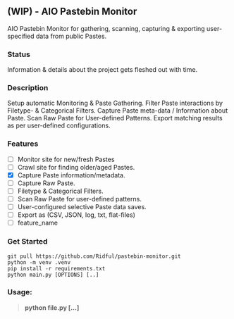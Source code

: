 
## (WIP) - AIO Pastebin Monitor
AIO Pastebin Monitor for gathering, scanning, capturing & exporting user-specified data from public Pastes.

### Status
Information & details about the project gets fleshed out with time.

### Description
Setup automatic Monitoring & Paste Gathering.
Filter Paste interactions by Filetype- & Categorical Filters.
Capture Paste meta-data / Information about Paste.
Scan Raw Paste for User-defined Patterns.
Export matching results as per user-defined configurations.

### Features
- [ ] Monitor site for new/fresh Pastes
- [ ] Crawl site for finding older/aged Pastes.
- [x] Capture Paste information/metadata.
- [ ] Capture Raw Paste.
- [ ] Filetype & Categorical Filters.
- [ ] Scan Raw Paste for user-defined patterns.
- [ ] User-configured selective Paste data saves.
- [ ] Export as (CSV, JSON, log, txt, flat-files)
- [ ] feature_name

### Get Started
```
git pull https://github.com/Ridful/pastebin-monitor.git
python -m venv .venv
pip install -r requirements.txt
python main.py [OPTIONS] [..]
```

### Usage:
> **python file.py [...]**


